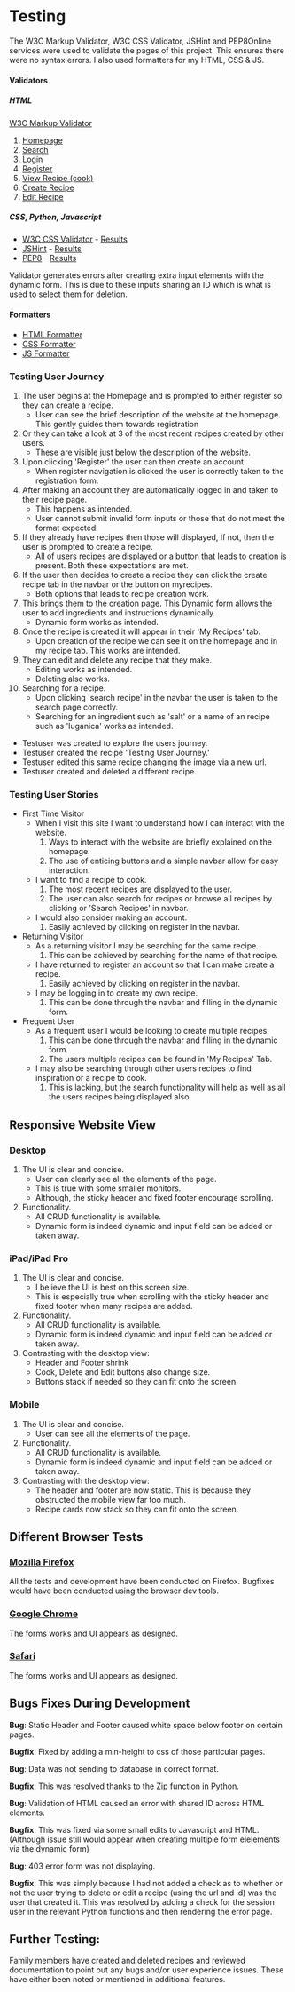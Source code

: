 # Testing

The W3C Markup Validator, W3C CSS Validator, JSHint and PEP8Online services were used to validate the pages of this project. This ensures there were no syntax errors. I also used formatters for my HTML, CSS & JS.

#### Validators

##### HTML

[W3C Markup Validator](https://validator.w3.org/)

1. [Homepage](documentation/html_validation/homepage.png)
1. [Search](documentation/html_validation/search.png)
1. [Login](documentation/html_validation/login.png)
1. [Register](documentation/html_validation/register.png)
1. [View Recipe (cook)](documentation/html_validation/cook.png)
1. [Create Recipe](documentation/html_validation/create.png)
1. [Edit Recipe](documentation/html_validation/edit.png)



##### CSS, Python, Javascript

-   [W3C CSS Validator](https://jigsaw.w3.org/css-validator/) - [Results](documentation/validation/css_valid.png)
-   [JSHint](https://jshint.com/) - [Results](documentation/validation/jshint.png)
-   [PEP8](http://pep8online.com/) - [Results](documentation/validation/pep8.png)

Validator generates errors after creating extra input elements with the dynamic form. This is due to these inputs sharing an ID which is what is used to select them for deletion.

#### Formatters

- [HTML Formatter](https://www.freeformatter.com/html-formatter.html)
- [CSS Formatter](https://www.freeformatter.com/css-beautifier.html)
- [JS Formatter](https://beautifier.io/)

### Testing User Journey
1. The user begins at the Homepage and is prompted to either register so they can create a recipe. 
    - User can see the brief description of the website at the homepage. This gently guides them towards registration
1. Or they can take a look at 3 of the most recent recipes created by other users.
    - These are visible just below the description of the website.
1. Upon clicking 'Register' the user can then create an account.
    - When register navigation is clicked the user is correctly taken to the registration form.
1. After making an account they are automatically logged in and taken to their recipe page.
    - This happens as intended.
    - User cannot submit invalid form inputs or those that do not meet the format expected.
1.  If they already have recipes then those will displayed, If not, then the user is prompted to create a recipe.
    - All of users recipes are displayed or a button that leads to creation is present. Both these expectations are met.
1. If the user then decides to create a recipe they can click the create recipe tab in the navbar or the button on myrecipes.
    - Both options that leads to recipe creation work.
1. This brings them to the creation page. This Dynamic form allows the user to add ingredients and instructions dynamically.
    - Dynamic form works as intended.
1. Once the recipe is created it will appear in their 'My Recipes' tab.
    - Upon creation of the recipe we can see it on the homepage and in my recipe tab. This works are intended.
1. They can edit and delete any recipe that they make.
    - Editing works as intended.
    - Deleting also works.
1. Searching for a recipe.
    - Upon clicking 'search recipe' in the navbar the user is taken to the search page correctly.
    - Searching for an ingredient such as 'salt' or a name of an recipe such as 'luganica' works as intended.

* Testuser was created to explore the users journey.
* Testuser created the recipe 'Testing User Journey.'
* Testuser edited this same recipe changing the image via a new url.
* Testuser created and deleted a different recipe.

### Testing User Stories

- First Time Visitor
    - When I visit this site I want to understand how I can interact with the website.
        1. Ways to interact with the website are briefly explained on the homepage.
        1. The use of enticing buttons and a simple navbar allow for easy interaction.
    - I want to find a recipe to cook.
        1. The most recent recipes are displayed to the user.
        1. The user can also search for recipes or browse all recipes by clicking or 'Search Recipes' in navbar.
    - I would also consider making an account.
        1. Easily achieved by clicking on register in the navbar.
- Returning Visitor
    - As a returning visitor I may be searching for the same recipe.
        1. This can be achieved by searching for the name of that recipe.
    - I have returned to register an account so that I can make create a recipe.
        1. Easily achieved by clicking on register in the navbar.
    - I may be logging in to create my own recipe.
        1. This can be done through the navbar and filling in the dynamic form.
- Frequent User
    - As a frequent user I would be looking to create multiple recipes.
        1. This can be done through the navbar and filling in the dynamic form.
        1. The users multiple recipes can be found in 'My Recipes' Tab.
    - I may also be searching through other users recipes to find inspiration or a recipe to cook.
        1. This is lacking, but the search functionality will help as well as all the users recipes being displayed also.

## Responsive Website View

### Desktop

1. The UI is clear and concise.
    - User can clearly see all the elements of the page.
    - This is true with some smaller monitors.
    - Although, the sticky header and fixed footer encourage scrolling.
1. Functionality.
    - All CRUD functionality is available.
    - Dynamic form is indeed dynamic and input field can be added or taken away.

### iPad/iPad Pro

1. The UI is clear and concise.
    - I believe the UI is best on this screen size.
    - This is especially true when scrolling with the sticky header and fixed footer when many recipes are added.
1. Functionality.
    - All CRUD functionality is available.
    - Dynamic form is indeed dynamic and input field can be added or taken away.
1. Contrasting with the desktop view:
    - Header and Footer shrink
    - Cook, Delete and Edit buttons also change size.
    - Buttons stack if needed so they can fit onto the screen.

### Mobile 

1. The UI is clear and concise.
    - User can see all the elements of the page.
1. Functionality.
    - All CRUD functionality is available.
    - Dynamic form is indeed dynamic and input field can be added or taken away.
1. Contrasting with the desktop view:
    - The header and footer are now static. This is because they obstructed the mobile view far too much.
    - Recipe cards now stack so they can fit onto the screen.

## Different Browser Tests

### [Mozilla Firefox](https://www.mozilla.org/en-GB/firefox/new/)

All the tests and development have been conducted on Firefox. Bugfixes would have been conducted using the browser dev tools.

### [Google Chrome](https://www.google.co.uk/chrome/)

The forms works and UI appears as designed.

### [Safari](https://www.apple.com/uk/safari/)

The forms works and UI appears as designed.

## Bugs Fixes During Development

**Bug**: Static Header and Footer caused white space below footer on certain pages.

**Bugfix**: Fixed by adding a min-height to css of those particular pages.

**Bug**: Data was not sending to database in correct format.

**Bugfix**: This was resolved thanks to the Zip function in Python.

**Bug**: Validation of HTML caused an error with shared ID across HTML elements.

**Bugfix**: This was fixed via some small edits to Javascript and HTML. (Although issue still would appear when creating multiple form elelements via the dynamic form)

**Bug**: 403 error form was not displaying.

**Bugfix**: This was simply because I had not added a check as to whether or not the user trying to delete or edit a recipe (using the url and id) was the user that created it. This was resolved by adding a check for the session user in the relevant Python functions and then rendering the error page.

## Further Testing:

Family members have created and deleted recipes and reviewed documentation to point out any bugs and/or user experience issues. These have either been noted or mentioned in additional features.